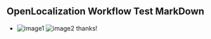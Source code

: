 ## OpenLocalization Workflow Test MarkDown
* ![image1](.\91eed04d-89c8-46bb-9416-8bf3d53fa8a2.png)   ![image2](.\27204dba-f0f4-4b63-8d76-870c65938ac6.png) 
thanks!